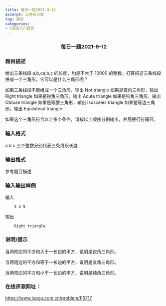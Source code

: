 ```yaml
---
title: 每日一题2021-9-12
excerpt: 三角形分类
tag: 题目
categories: 
- C语言入门题目
---
```

### <center>每日一题2021-9-12</center>

### 题目描述
给出三条线段 a,b,ca,b,c 的长度，均是不大于 10000 的整数。打算把这三条线段拼成一个三角形，它可以是什么三角形呢？

如果三条线段不能组成一个三角形，输出 Not triangle
如果是直角三角形，输出 Right triangle
如果是锐角三角形，输出 Acute triangle
如果是钝角三角形，输出 Obtuse triangle
如果是等腰三角形，输出 Isosceles triangle
如果是等边三角形，输出 Equilateral triangle

如果这个三角形符合以上多个条件，请按以上顺序分别输出，并用换行符隔开。

### 输入格式
a b c 三个整数分别代表三条线段长度

### 输出格式
参考题目描述

### 输入输出样例
输入
```
    3 4 5
```
输出
```
    Right triangle
```
### 说明/提示
当两短边的平方和大于一长边的平方，说明是锐角三角形。

当两短边的平方和等于一长边的平方，说明是直角三角形。

当两短边的平方和小于一长边的平方，说明是钝角三角形。

### 在线评测网址：
https://www.luogu.com.cn/problem/P5717